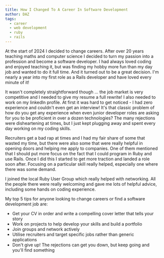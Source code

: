 ```yaml
---
title: How I Changed To A Career In Software Development
author: DAZ
tags:
  - career
  - web development
  - ruby
  - rails
---
```


At the start of 2024 I decided to change careers. After over 20 years teaching maths and computer science I decided to turn my passion into a profession and become a software developer. I had always loved coding and enjoyed teaching it, but was finding my hobby more fun than my day job and wanted to do it full time. And it turned out to be a great decision. I'm nearly a year into my first role as a Rails developer and have loved every minute of it!

It wasn't completely straightforward though ... the job market is very competitive and I needed to give my resume a full rewrite! I also needed to work on my linkedIn profile. At first it was hard to get noticed - I had zero experience and couldn't even get an interview! It's that classic problem of how do you get any experience when even junior developer roles are asking for you to be proficient in over a dozen technologies? The many rejections were disheartening at times, but I just kept plugging away and spent every day working on my coding skills.

Recruiters get a bad rap at times and I had my fair share of some that wasted my time, but there were also some that were really helpful in opening doors and helping me apply to companies. One of them mentioned that I should put more focus on the fact that I could program in Ruby and use Rails. Once I did this I started to get more traction and landed a role soon after. Focusing on a particular skill really helped, especially one where there was some demand.

I joined the local Ruby User Group which really helped with networking. All the people there were really welcoming and gave me lots of helpful advice, including some hands on coding experience.

My top 5 tips for anyone looking to change careers or find a software development job are:

* Get your CV in order and write a compelling cover letter that tells your story
* Work on projects to help develop your skills and build a portfolio
* Join groups and network actively
* Utilise recruiters and target specific jobs rather than generic applications
* Don't give up! The rejections can get you down, but keep going and you'll find something


